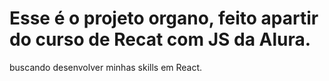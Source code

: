 # Esse é o projeto organo, feito apartir do curso de Recat com JS da Alura.

buscando desenvolver minhas skills em React.